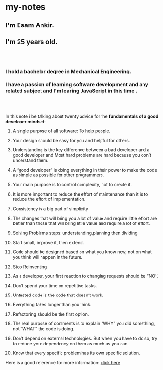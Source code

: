 # my-notes
## I'm Esam Ankir. 
## I'm 25 years old.
<br/><br/>
### I hold a bachelor degree in Mechanical Engineering.
### I have a passion of learning software development and any related subject and I'm learing JavaScript in this time .

<br/><br/>

In this note i be talking about twenty advice for the **fundamentals of a good developer mindset**:

1. A single purpose of all software: To help people.

2. Your design should be easy for you and helpful for others.

3. Understanding is the key difference between a bad developer and a good developer and Most hard problems are hard because you don’t understand them.

4. A “good developer” is doing everything in their power to make the code as simple as possible for other programmers.

5. Your main purpose is to control complexity, not to create it.

6. It is more important to reduce the effort of maintenance than it is to reduce the effort of implementation.

7. Consistency is a big part of simplicity

8. The changes that will bring you a lot of value and require little effort are better than those that will bring little value and require a lot of effort.

9. Solving Problems steps: understanding,planning then dividing

10. Start small, improve it, then extend.

11. Code should be designed based on what you know now, not on what you think will happen in the future.

12. Stop Reinventing

13. As a developer, your first reaction to changing requests should be “NO’’.

14. Don’t spend your time on repetitive tasks.

15. Untested code is the code that doesn’t work.

16. Everything takes longer than you think.

17. Refactoring should be the first option.

18. The real purpose of comments is to explain “WHY” you did something, not “WHAT” the code is doing.

19. Don’t depend on external technologies. But when you have to do so, try to reduce your dependency on them as much as you can.

20. Know that every specific problem has its own specific solution.

Here is a good reference for more information: 
[click here](https://www.freecodecamp.org/news/learn-the-fundamentals-of-a-good-developer-mindset-in-15-minutes-81321ab8a682/)
